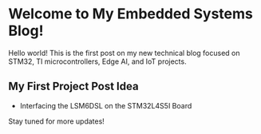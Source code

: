 # Welcome to My Embedded Systems Blog!

Hello world! This is the first post on my new technical blog focused on STM32, TI microcontrollers, Edge AI, and IoT projects.

## My First Project Post Idea

* Interfacing the LSM6DSL on the STM32L4S5I Board

Stay tuned for more updates!
